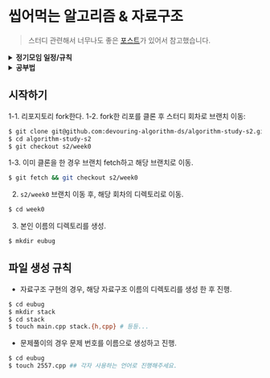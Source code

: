 # 씹어먹는 알고리즘 & 자료구조

> 스터디 관련해서 너무나도 좋은 [포스트](https://gmlwjd9405.github.io/2018/05/14/how-to-study-algorithms.html)가 있어서 참고했습니다.


<details>
<summary><b>정기모임 일정/규칙</b></summary>
<ul>
    <li><b>모임 일정</b></li>
    <ul>
        <li>매주 월요일 오후 9시(JST) @ Discord</li>
    </ul>
    <li><b>모임 규칙</b></li>
    <ul>
        <li><b>개인</b></li>
        <ul>
            <li>공통 주제에 대한 내용을 공부하고 정리한다 (각자 방식에 따라서 정리).</li>
            <li>주제와 관련된 동일한 <a href="https://www.acmicpc.net">알고리즘 문제</a>를 풀고 github에 공유한다.</li>
            <li>정해진 조원의 코드에 대한 피드백을 주석으로 달아 github에 올린다.</li>
            <ul>
                <li> <a href="https://search.naver.com/search.naver?sm=tab_hty.top&where=nexearch&query=사다리타기&oquery=사다리타&tqi=h4%2Bo7sprvTossAlz%2FXossssssgd-442946">사다리타기</a>로 페어를 랜덤으로 결정.</li>
            </ul>
            <li>자신의 코드에 대한 피드백을 확인하고 수정하여 github에 올린다.</li>
        </ul>
        <li><b>스터디</b></li>
        <ul>
            <li>공통 주제 정리한 내용 간단히 공유.</li>
            <li>문제 풀이 피드백</li>
            <ul>
                <li>왜 이런 피드백을 주었는지 또는 받았는지 궁금하거나,</li>
                <li>어떤 피드백을 받았고 어떻게 수정했는지 공유</li>
            </ul>
            <li>해당 알고리즘 문제를 푸는 좋은 방법에 대해 공유</li>
        </ul>
    </ul>
</ul>
</details>

<details>
<summary> <b>공부법</b> </summary>
<ol>
    <li>공통 주제를 공부하고 이해한다.</li>
    <li>주제와 관련된 알고리즘 문제를 풀어본다.</li>
    <ul>
        <li>한 시간 정도 고민해보고 모르겠으면 포기한다.</li>
        <li>다른 사람의 풀이를 보고 이해한다.</li>
    </ul>
    <li>1,2번에서 이해가 잘 가지 않는 부분이 있으면 질문한다.</li>
    <ul>
        <li>디스코드 질문방에 질문을 한다.</li>
        <li>이런 사소한 질문도 해도되나 싶은것도 질문한다.</li>
        <li>다른 사람들도 참고 할 수 있도록 질문은 삭제하지 않는다.</li>
    </ul>
    <li> 1,2,3번 후에 다시 문제를 풀어본다.</li>
    <ul>
        <li>모르겠으면 다시 풀이를 본다.</li>
        <li>그래도 모르겠으면 게임을 하거나, 책을 읽거나, 산책을 가거나, 다른 행동을 한 후, 다른 문제를 풀어본다.</li>
    </ul>
</ol>

**Tip**
- 충분히 고민해보고 노력해보고 나서 포기하는 것이 중요하다. 한-두 시간 정도 고민해도 모르겠으면 풀이를 참고한다.
- 풀이를 참고해서 푼 문제도 본인이 해결했다고 생각한다.
- 프로그래밍을 많이 하는 것도 중요하지만 생각을 많이 하는 것이 중요하다.
- 자신의 풀이에 대한 회고와 더 좋은 풀이 방법을 찾는 것이 중요하다.
</details>

## 시작하기

1-1. 리포지토리 fork한다.
1-2. fork한 리포를 클론 후 스터디 회차로 브랜치 이동:
```zsh
$ git clone git@github.com:devouring-algorithm-ds/algorithm-study-s2.git
$ cd algorithm-study-s2
$ git checkout s2/week0
```

1-3. 이미 클론을 한 경우 브랜치 fetch하고 해당 브랜치로 이동.
```zsh
$ git fetch && git checkout s2/week0
```
 
2. `s2/week0` 브랜치 이동 후, 해당 회차의 디렉토리로 이동.
```zsh
$ cd week0 
```

3. 본인 이름의 디렉토리를 생성.
```zsh
$ mkdir eubug
```

## 파일 생성 규칙
- 자료구조 구현의 경우, 해당 자료구조 이름의 디렉토리를 생성 한 후 진행.
```zsh
$ cd eubug
$ mkdir stack
$ cd stack
$ touch main.cpp stack.{h,cpp} # 등등... 
```
- 문제풀이의 경우 문제 번호를 이름으로 생성하고 진행.
```zsh
$ cd eubug
$ touch 2557.cpp ## 각자 사용하는 언어로 진행해주세요.
```
